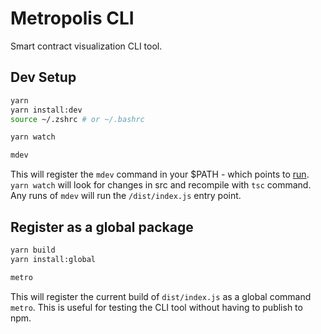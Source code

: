 # Metropolis CLI

Smart contract visualization CLI tool.

## Dev Setup

```bash
yarn
yarn install:dev
source ~/.zshrc # or ~/.bashrc

yarn watch

mdev
```
This will register the `mdev` command in your $PATH - which points to [run](./bin/run). `yarn watch` will look for changes in src and recompile with `tsc` command. Any runs of `mdev` will run the `/dist/index.js` entry point.

## Register as a global package

```bash
yarn build
yarn install:global

metro
```

This will register the current build of `dist/index.js` as a global command `metro`. This is useful for testing the CLI tool without having to publish to npm.